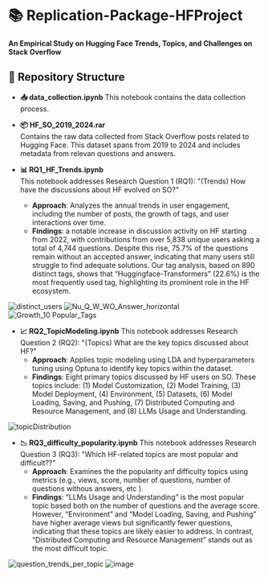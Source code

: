 # 📚 Replication-Package-HFProject
**An Empirical Study on Hugging Face Trends, Topics, and Challenges on Stack Overflow**

## 📂 Repository Structure

- **📥 data_collection.ipynb**
 This notebook contains the data collection process.

 
- **📦 HF_SO_2019_2024.rar**   
 Contains the raw data collected from Stack Overflow posts related to Hugging Face. This dataset spans from 2019 to 2024 and includes metadata from relevan 
  questions and answers.
  

- **📊 RQ1_HF_Trends.ipynb**  
 This notebook addresses Research Question 1 (RQ1): "(Trends) How have the discussions about HF evolved on SO?"  
  - **Approach**: Analyzes the annual trends in user engagement, including the number of posts, the growth of tags, and user interactions over time.
  - **Findings**: a notable increase in discussion activity on HF starting from 2022, with contributions from over 5,838 unique users asking a total of 4,744 questions. Despite this rise, 75.7% of the questions remain without an accepted answer, indicating that many users still struggle to find adequate solutions. Our tag analysis, based on 890 distinct tags, shows that “Huggingface-Transformers” (22.6%) is the most frequently used tag, highlighting its prominent role in the HF ecosystem.


 ![distinct_users](https://github.com/user-attachments/assets/defaf03b-1b5a-44ee-9842-0aa359eaa02d)
 ![Nu_Q_W_WO_Answer_horizontal](https://github.com/user-attachments/assets/ca1a82ba-2635-4a81-b407-71d981f2c340)
 ![Growth_10 Popular_Tags](https://github.com/user-attachments/assets/5619e04f-09d3-4ee4-b6e3-196ea4a8adc5)

 - **📈 RQ2_TopicModeling.ipynb**
   This notebook addresses Research Question 2 (RQ2): "(Topics) What are the key topics discussed about HF?"  
   - **Approach**: Applies topic modeling using LDA and hyperparameters tuning using Optuna to identify key topics within the dataset.
   - **Findings**: Eight primary topics discussed by HF users on SO. These topics include: (1) Model Customization, (2) Model Training, (3) Model Deployment, (4) Environment, (5) Datasets, (6) Model Loading, Saving, and Pushing, (7) Distributed Computing and Resource Management, and (8) LLMs Usage and Understanding.
    
![topicDistribution](https://github.com/user-attachments/assets/9007f574-80f9-4f78-a170-7b6ca38efa7b)

- **📉 RQ3_difficulty_popularity.ipynb**
 This notebook addresses Research Question 3 (RQ3): "Which HF-related topics are most popular and difficult??"
   - **Approach**: Examines the the popularity anf difficulty topics using metrics (e.g., views, score, number of questions, number of questions withous answers, etc ).
   - **Findings**: “LLMs Usage and Understanding” is the most popular topic based both on the number of questions and the average score. However, “Environment” and “Model Loading, Saving, and Pushing” have higher average views but significantly fewer questions, indicating that these topics are likely easier to address. In contrast, “Distributed Computing and Resource Management” stands out as the most difficult topic.

![question_trends_per_topic](https://github.com/user-attachments/assets/4be48885-c244-4a0c-8545-646bbb770f26)
![image](https://github.com/user-attachments/assets/44535935-1ff0-4b58-b491-a7820df4c55f)









